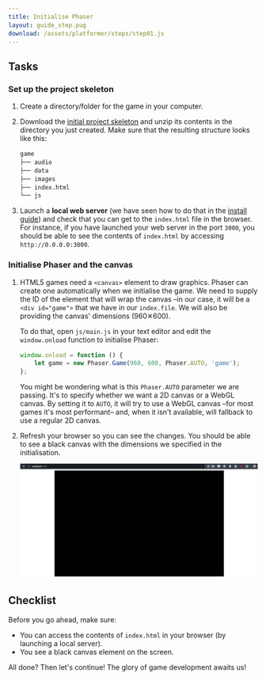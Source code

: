 ```yaml
---
title: Initialise Phaser
layout: guide_step.pug
download: /assets/platformer/steps/step01.js
---
```


## Tasks

### Set up the project skeleton

1. Create a directory/folder for the game in your computer.
1. Download the [initial project skeleton](/assets/platformer/start.zip) and unzip its contents in the directory you just created. Make sure that the resulting structure looks like this:

    ```bash
    game
    ├── audio
    ├── data
    ├── images
    ├── index.html
    └── js
    ```
1. Launch a **local web server** (we have seen how to do that in the [install guide](/en/guides/install/)) and check that you can get to the `index.html` file in the browser. For instance, if you have launched your web server in the port `3000`, you should be able to see the contents of `index.html` by accessing `http://0.0.0.0:3000`.

### Initialise Phaser and the canvas

1. HTML5 games need a `<canvas>` element to draw graphics. Phaser can create one automatically when we initialise the game. We need to supply the ID of the element that will wrap the canvas –in our case, it will be a `<div id="game">` that we have in our `index.file`. We will also be providing the canvas' dimensions (960✕600).

    To do that, open `js/main.js` in your text editor and edit the `window.onload` function to initialise Phaser:

    ```js
    window.onload = function () {
        let game = new Phaser.Game(960, 600, Phaser.AUTO, 'game');
    };
    ```

    You might be wondering what is this `Phaser.AUTO` parameter we are passing. It's to specify whether we want a 2D canvas or a WebGL canvas. By setting it to `AUTO`, it will try to use a WebGL canvas –for most games it's most performant– and, when it isn't available, will fallback to use a regular 2D canvas.

1. Refresh your browser so you can see the changes. You should be able to see a black canvas with the dimensions we specified in the initialisation.

    ![Empy canvas on the screen](/assets/platformer/step00_check.png)

## Checklist

Before you go ahead, make sure:

- You can access the contents of `index.html` in your browser (by launching a local server).
- You see a black canvas element on the screen.

All done? Then let's continue! The glory of game development awaits us!
